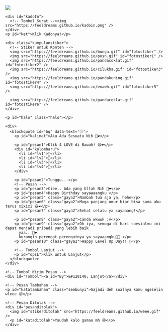 
<html lang="id">
<meta charset='UTF-8' />
<meta content='width=device-width, initial-scale=1, user-scalable=1, minimum-scale=1, maximum-scale=5'
  name='viewport' />
<meta content='IE=edge' http-equiv='X-UA-Compatible' />

<link rel="preconnect" href="https://fonts.googleapis.com">
<link rel="preconnect" href="https://fonts.gstatic.com" crossorigin>
<link href="https://fonts.googleapis.com/css2?family=Shippori+Antique:wght@400;700&display=swap" rel="stylesheet">
<link href="https://fonts.googleapis.com/css2?family=Dancing+Script&display=swap" rel="stylesheet">

<script src="https://cdn.jsdelivr.net/npm/sweetalert2@11.0.19/dist/sweetalert2.all.min.js"></script>
<link href="https://feeldreams.github.io/heihbd/style.css" rel="stylesheet" type="text/css" />
<script src="https://unpkg.com/typeit@8.7.0/dist/index.umd.js"></script>
<script src="https://kit.fontawesome.com/4f3ce16e3e.js" crossorigin="anonymous"></script>

<head>
  <title>Happy Birthday</title>
 
 
</head>

<body>

  <!-- Ganti Audio di sini -->
  <audio src="https://tuyul-ngabret.github.io/ultahku/ulang%20tahun%20(1).mp3" id="linkmp3" class="sembunyi"></audio>

  <div id="bodyblur">
    <!-- Wallpaper --><img src="https://feeldreams.github.io/wp9.jpg" id="wallpaper" />
    <div id="beneranblur"></div>
  </div>

  <div id='Content'>

    <div id="kadoIn">
      <!-- Tombol Surat --><img src="https://feeldreams.github.io/kadoin.png" />
    </div>
    <p id="ket">Klik Kadonya!</p>

    <div class="kumpulanstiker">
      <!-- Stiker untuk Konten -->
      <img src="https://feeldreams.github.io/bunga.gif" id="fotostiker" />
      <img src="https://feeldreams.github.io/pusn.gif" id="fotostiker1" />
      <img src="https://feeldreams.github.io/pandacoklat.gif" id="fotostiker2" />
      <img src="https://feeldreams.github.io/cilukba.gif" id="fotostiker3" />
      <img src="https://feeldreams.github.io/pandakuning.gif" id="fotostiker4" />
      <img src="https://feeldreams.github.io/emawh.gif" id="fotostiker5" />

      <img src="https://feeldreams.github.io/pandacoklat.gif" id="fotostiker6" />
    </div>

    <p id="halo" class="halo"></p>

    <div>
      <blockquote id='bq' data-text='㋡'>
        <p id="kalimat">Aku Ada Sesuatu Nih 🤣❤️</p>

        <p id="pesan1">Klik 4 LOVE di Bawah! 😆❤️</p>
        <div id="kolombaru">
          <li id="lv1">🤍</li>
          <li id="lv2">🤍</li>
          <li id="lv3">🤍</li>
          <li id="lv4">🤍</li>
        </div>

        <p id="pesan2">Tunggu...</p>
        <!-- Pesan -->
        <p id="pesan3">Ciee.. Ada yang Ultah Nih 🤣❤️</p>
        <p id="pesan4">Happy Birthday sayaaaangku </p>
        <p id="pesan5" class="gaya2">Nambah tua aja ya, hehe</p>
        <p id="pesan6" class="gaya2">Moga panjang umur biar bisa sama aku terus xixixi 😆❤️</p>
        <p id="pesan7" class="gaya2">Sehat selalu ya sayaaang!</p>

        <p id="pesan8" class="gaya2">Canda wkwwk :v</p>
        <p id="pesan9" class="gaya2">Oh iya, semoga di hari spesialmu ini dapat menjadi pribadi yang lebih baik
          yaa.. 🥳❤️
          kurangin perengat perengutnya ya sayaaangku🤗🤗 </p>
        <p id="pesan10" class="gaya2">Happy Level Up Day!! 🥳</p>

        <!-- Tombol Lanjut -->
        <p id="opsL">Klik untuk Lanjut</p>
      </blockquote>
    </div>

    <!-- Tombol Kirim Pesan -->
    <div id="Tombol"><a id="By">&#128140; Lanjut</a></div>

    <!-- Pesan Tambahan -->
    <p id="katatambahan" class="sembunyi">Gajadi deh soalnya kamu ngeselin wleee 😜</p>

    <!-- Pesan Ditolak -->
    <div id="pesanditolak">
      <img id="stikerditolak" src="https://feeldreams.github.io/weee.gif" />
      <p id="kataditolak">Yaudah kalo gamau mh 😜</p>
    </div>

  </div>

  <script>
    const body = document.querySelector("body"); const swalst = Swal.mixin({timer: 2300, allowOutsideClick: false, showConfirmButton: false, timerProgressBar: true, imageHeight: 90, }); audio = new Audio('' + linkmp3.src); ftganti = 0; fungsi = 0; fungsiAwal = 0; deffotostiker = fotostiker.src; function berjatuhan() {const heart = document.createElement("div"); heart.className = "fas fa-snowflake"; heart.style.left = (Math.random() * 90) + "vw"; heart.style.animationDuration = (Math.random() * 3) + 2 + "s"; body.appendChild(heart);} setInterval(function name(params) {var heartArr = document.querySelectorAll(".fa-snowflake"); if (heartArr.length > 100) {heartArr[0].remove()} }, 100); Content.style = "opacity:1;margin-top:16vh"; const swals = Swal.mixin({allowOutsideClick: false, cancelButtonColor: '#FF0040', imageHeight: 80, });

    document.getElementById("kadoIn").onclick = function () {if (fungsiAwal == 0) {audio.play(); fungsiAwal = 1; kadoIn.style = "transition:all .8s ease;transform:scale(10);opacity:0"; wallpaper.style = "transform: scale(1.5);"; ket.style = "display:none"; setTimeout(initengahan, 300); setTimeout(inipesan, 500)} }

    async function inipesan() {
      var {value: nama} = await swals.fire({
        title: 'Masukin Nama Kamu', input: 'text',
      });
      if (nama && nama.length < 11) {
        window.nama = nama;
        vketikhalo = "Hai, " + nama + " ✨";
        mulainama();
      } else {
        await swals.fire('Ups!', 'Nama tidak boleh kosong atau lebih dari 10 karakter, ya!'); inipesan();
      }
    }

    //Variable Pertanyaan Akhir
    var tanya = 'Mau Kado Gak Nih? 😶❤️';
    var opstanya = 'Ayo jawab 😆';
    var tompositif = 'Mau';
    var tomnegatif = 'Engga';

    async function menuju() {pesanwhatsapp = "Makasii ya sayaaangku yang ganteng udah ngucapin " + nama + " ultah ><"; await swals.fire('OK!', 'Kirim jawabannya ke WhatsApp aku, ya!', 'success'); window.location = "https://api.whatsapp.com/send?phone=6283863580198&text=" + pesanwhatsapp;}
  </script>
  <script src="https://malasid.github.io/html/hbd.js"></script>
  <!-- Sampai Sini -->
</body>

</html>
